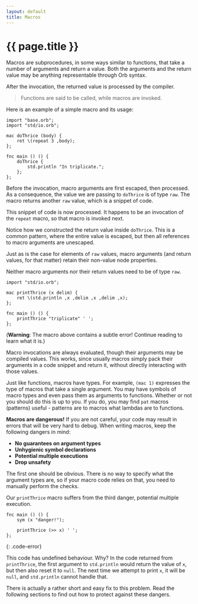 ```yaml
---
layout: default
title: Macros
---
```

# {{ page.title }}

Macros are subprocedures, in some ways similar to functions, that take a number of arguments and return a value. Both the arguments and the return value may be anything representable through Orb syntax.

After the invocation, the returned value is processed by the compiler.

> Functions are said to be called, while macros are invoked.

Here is an example of a simple macro and its usage:

```
import "base.orb";
import "std/io.orb";

mac doThrice (body) {
    ret \(repeat 3 ,body);
};

fnc main () () {
    doThrice {
        std.println "In triplicate.";
    };
};
```

Before the invocation, macro arguments are first escaped, then processed. As a consequence, the value we are passing to `doThrice` is of type `raw`. The macro returns another `raw` value, which is a snippet of code.

This snippet of code is now processed. It happens to be an invocation of the `repeat` macro, so that macro is invoked next.

Notice how we constructed the return value inside `doThrice`. This is a common pattern, where the entire value is escaped, but then all references to macro arguments are unescaped.

Just as is the case for elements of `raw` values, macro arguments (and return values, for that matter) retain their non-value node properties.

Neither macro arguments nor their return values need to be of type `raw`.

```
import "std/io.orb";

mac printThrice (x delim) {
    ret \(std.println ,x ,delim ,x ,delim ,x);
};

fnc main () () {
    printThrice "triplicate" ' ';
};
```

(**Warning**: The macro above contains a subtle error! Continue reading to learn what it is.)

Macro invocations are always evaluated, though their arguments may be compiled values. This works, since usually macros simply pack their arguments in a code snippet and return it, without directly interacting with those values.

Just like functions, macros have types. For example, `(mac 1)` expresses the type of macros that take a single argument. You may have symbols of macro types and even pass them as arguments to functions. Whether or not you should do this is up to you. If you do, you may find `pat` macros (patterns) useful - patterns are to macros what lambdas are to functions.

**Macros are dangerous!** If you are not careful, your code may result in errors that will be very hard to debug. When writing macros, keep the following dangers in mind:

 - **No guarantees on argument types**
 - **Unhygienic symbol declarations**
 - **Potential multiple executions**
 - **Drop unsafety**

The first one should be obvious. There is no way to specify what the argument types are, so if your macro code relies on that, you need to manually perform the checks.

Our `printThrice` macro suffers from the third danger, potential multiple execution.

```
fnc main () () {
    sym (x "danger!");

    printThrice (>> x) ' ';
};
```
{: .code-error}

This code has undefined behaviour. Why? In the code returned from `printThrice`, the first argument to `std.println` would return the value of `x`, but then also reset it to `null`. The next time we attempt to print `x`, it will be `null`, and `std.println` cannot handle that.

There is actually a rather short and easy fix to this problem. Read the following sections to find out how to protect against these dangers.